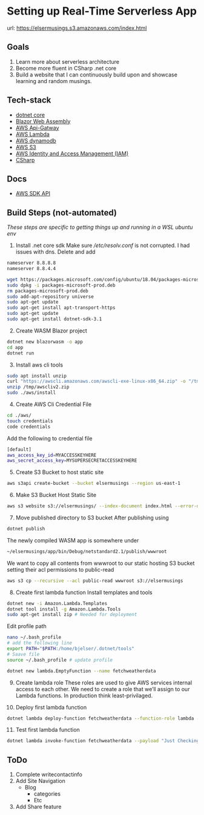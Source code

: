 # Setting up Real-Time Serverless App
url: https://elsermusings.s3.amazonaws.com/index.html

## Goals
1. Learn more about serverless architecture
2. Become more fluent in CSharp .net core
3. Build a website that I can continuously build upon and showcase learning and random musings.


## Tech-stack
- [dotnet core](https://dotnet.microsoft.com/)
- [Blazor Web Assembly](https://dotnet.microsoft.com/apps/aspnet/web-apps/blazor)
- [AWS Api-Gatway](https://docs.aws.amazon.com/apigateway/latest/developerguide/welcome.html)
- [AWS Lambda](https://docs.aws.amazon.com/lambda/index.html)
- [AWS dynamodb](https://docs.aws.amazon.com/dynamodb/)
- [AWS S3](https://docs.aws.amazon.com/s3/index.html)
- [AWS Identity and Access Management (IAM)](https://aws.amazon.com/iam/)
- [CSharp](https://docs.microsoft.com/en-us/dotnet/csharp/)

## Docs
- [AWS SDK API](https://docs.aws.amazon.com/sdkfornet/v3/apidocs/)

## Build Steps (not-automated) 
*These steps are specific to getting things up and running in a WSL ubuntu env*
1. Install .net core sdk 
Make sure */etc/resolv.conf* is not corrupted. I had issues with dns. Delete and add
```bash
nameserver 8.8.8.8
nameserver 8.8.4.4
```
```bash
wget https://packages.microsoft.com/config/ubuntu/18.04/packages-microsoft-prod.deb -O packages-microsoft-prod.deb
sudo dpkg -i packages-microsoft-prod.deb
rm packages-microsoft-prod.deb
sudo add-apt-repository universe
sudo apt-get update
sudo apt-get install apt-transport-https
sudo apt-get update
sudo apt-get install dotnet-sdk-3.1
```
2. Create WASM Blazor project
```bash
dotnet new blazorwasm -o app
cd app
dotnet run
```
3. Install aws cli tools
```bash
sudo apt install unzip
curl "https://awscli.amazonaws.com/awscli-exe-linux-x86_64.zip" -o "/tmp/awscliv2.zip"
unzip /tmp/awscliv2.zip
sudo ./aws/install
```
4. Create AWS Cli Credential File
```bash
cd ./aws/ 
touch credentials
code credentials
```
Add the following to credential file
```bash
[default]
aws_access_key_id=MYACCESSKEYHERE
aws_secret_access_key=MYSUPERSECRETACCESSKEYHERE
```
5. Create S3 Bucket to host static site
```bash
aws s3api create-bucket --bucket elsermusings --region us-east-1
```
6. Make S3 Bucket Host Static Site
```bash
aws s3 website s3://elsermusings/ --index-document index.html --error-document index.html
```
7. Move published directory to S3 bucket
After publishing using
```bash
dotnet publish
```
The newly compiled WASM app is somewhere under
```bash
~/elsermusings/app/bin/Debug/netstandard2.1/publish/wwwroot
```
We want to copy all contents from wwwroot to our static hosting S3 bucket setting their acl permissions to public-read
```bash
aws s3 cp --recursive --acl public-read wwwroot s3://elsermusings 
```
8. Create first lambda function
Install templates and tools
```bash
dotnet new -i Amazon.Lambda.Templates
dotnet tool install -g Amazon.Lambda.Tools
sudo apt-get install zip # Needed for deployment
```
Edit profile path
```bash
nano ~/.bash_profile
# add the following line
export PATH="$PATH:/home/bjelser/.dotnet/tools"
# Saave file
source ~/.bash_profile # update profile
```
```bash
dotnet new lambda.EmptyFunction --name fetchweatherdata
```
9. Create lambda role
These roles are used to give AWS services internal access to each other. We need to create a role that we’ll assign to our Lambda functions. In production think least-privilaged.

10. Deploy first lambda function
```bash
dotnet lambda deploy-function fetchweatherdata --function-role lambda --region us-east-1 --profile personal
```
11. Test first lambda function
```bash
dotnet lambda invoke-function fetchweatherdata --payload "Just Checking If Everything is OK" --region us-east-1
```

## ToDo
1. Complete writecontactinfo 
2. Add Site Navigation
    - Blog
        * categories
        * Etc
3. Add Share feature
